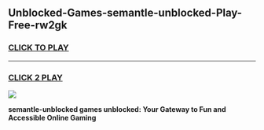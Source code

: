 
## Unblocked-Games-semantle-unblocked-Play-Free-rw2gk
<h3>
<a href="https://premium76.site?title=semantle-unblocked&ref=21A">CLICK TO PLAY</a></h3>
<hr>

<h3>
<a href="https://premium76.site?title=semantle-unblocked&ref=21A">CLICK 2 PLAY</a>
  
</h3>

<a href="https://premium76.site?title=semantle-unblocked&ref=21A"><img src="https://clearcache.store/games.png"></a>


**semantle-unblocked games unblocked: Your Gateway to Fun and Accessible Online Gaming**
